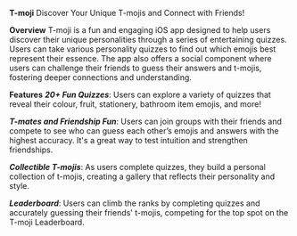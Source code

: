 **T-moji**
Discover Your Unique T-mojis and Connect with Friends!

**Overview**
T-moji is a fun and engaging iOS app designed to help users discover their unique personalities through a series of entertaining quizzes. Users can take various personality quizzes to find out which emojis best represent their essence. The app also offers a social component where users can challenge their friends to guess their answers and t-mojis, fostering deeper connections and understanding.

**Features**
**_20+ Fun Quizzes_**: Users can explore a variety of quizzes that reveal their colour, fruit, stationery, bathroom item emojis, and more!

**_T-mates and Friendship Fun_**: Users can join groups with their friends and compete to see who can guess each other’s emojis and answers with the highest accuracy. It's a great way to test intuition and strengthen friendships.

**_Collectible T-mojis_**: As users complete quizzes, they build a personal collection of t-mojis, creating a gallery that reflects their personality and style.

**_Leaderboard_**: Users can climb the ranks by completing quizzes and accurately guessing their friends' t-mojis, competing for the top spot on the T-moji Leaderboard.
